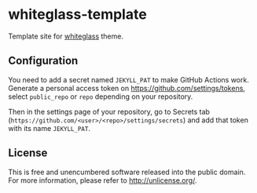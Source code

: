 # whiteglass-template

Template site for [whiteglass](https://github.com/yous/whiteglass) theme.

## Configuration

You need to add a secret named `JEKYLL_PAT` to make GitHub Actions work.
Generate a personal access token on <https://github.com/settings/tokens>, select
`public_repo` or `repo` depending on your repository.

Then in the settings page of your repository, go to Secrets tab
(`https://github.com/<user>/<repo>/settings/secrets`) and add that token with
its name `JEKYLL_PAT`.

## License

This is free and unencumbered software released into the public domain. For more
information, please refer to <http://unlicense.org/>.
